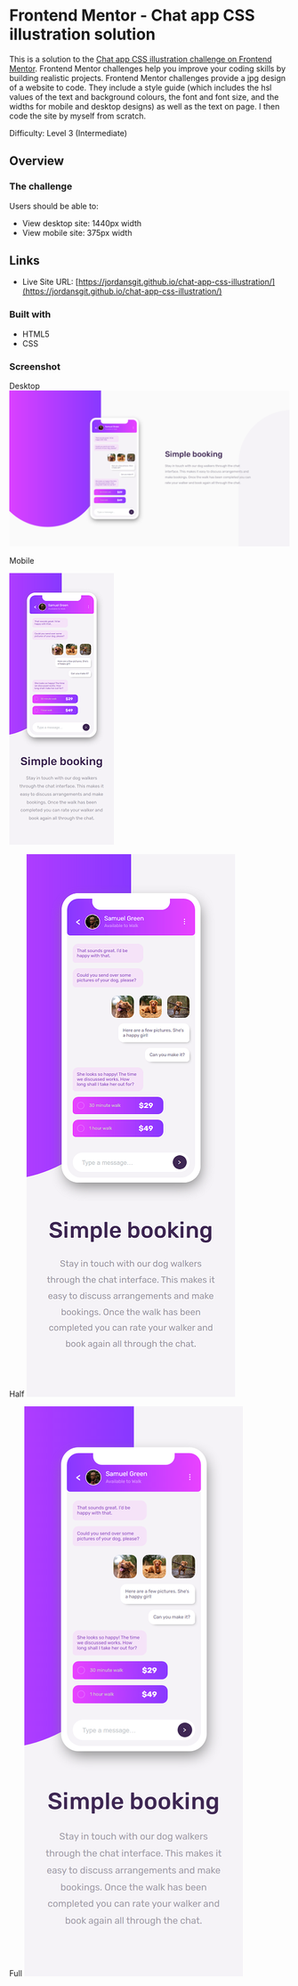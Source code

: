 # Frontend Mentor - Chat app CSS illustration solution

This is a solution to the [Chat app CSS illustration challenge on Frontend Mentor](https://www.frontendmentor.io/challenges/chat-app-css-illustration-O5auMkFqY). Frontend Mentor challenges help you improve your coding skills by building realistic projects. 
Frontend Mentor challenges provide a jpg design of a website to code. They include a style guide (which includes the hsl values of the text and background colours, the font and font size, and the widths for mobile and desktop designs) as well as the text on page. 
I then code the site by myself from scratch. 

Difficulty: Level 3 (Intermediate)

## Overview

### The challenge

Users should be able to:

- View desktop site: 1440px width 
- View mobile site: 375px width 

## Links 

- Live Site URL: [https://jordansgit.github.io/chat-app-css-illustration/](https://jordansgit.github.io/chat-app-css-illustration/)

### Built with
- HTML5 
- CSS 

### Screenshot

Desktop 
![Desktop Screen](./screenshots/desktop-screenshot-1440x800.png)

Mobile 

![Mobile Screen](./screenshots/mobile-screenshot-375x975.png)

Half
![Mobile Screen](./screenshots/mobile-screenshot-375x975-half.png)

Full
![Mobile Screen](./screenshots/mobile-screenshot-375x975-full.png)